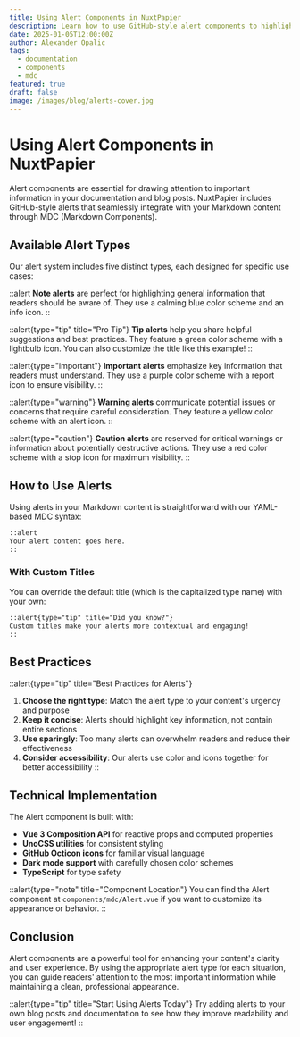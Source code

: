 ```yaml
---
title: Using Alert Components in NuxtPapier
description: Learn how to use GitHub-style alert components to highlight important information in your content
date: 2025-01-05T12:00:00Z
author: Alexander Opalic
tags:
  - documentation
  - components
  - mdc
featured: true
draft: false
image: /images/blog/alerts-cover.jpg
---
```


# Using Alert Components in NuxtPapier

Alert components are essential for drawing attention to important information in your documentation and blog posts. NuxtPapier includes GitHub-style alerts that seamlessly integrate with your Markdown content through MDC (Markdown Components).

## Available Alert Types

Our alert system includes five distinct types, each designed for specific use cases:

::alert
**Note alerts** are perfect for highlighting general information that readers should be aware of. They use a calming blue color scheme and an info icon.
::

::alert{type="tip" title="Pro Tip"}
**Tip alerts** help you share helpful suggestions and best practices. They feature a green color scheme with a lightbulb icon. You can also customize the title like this example!
::

::alert{type="important"}
**Important alerts** emphasize key information that readers must understand. They use a purple color scheme with a report icon to ensure visibility.
::

::alert{type="warning"}
**Warning alerts** communicate potential issues or concerns that require careful consideration. They feature a yellow color scheme with an alert icon.
::

::alert{type="caution"}
**Caution alerts** are reserved for critical warnings or information about potentially destructive actions. They use a red color scheme with a stop icon for maximum visibility.
::

## How to Use Alerts

Using alerts in your Markdown content is straightforward with our YAML-based MDC syntax:

```markdown
::alert
Your alert content goes here.
::
```

### With Custom Titles

You can override the default title (which is the capitalized type name) with your own:

```markdown
::alert{type="tip" title="Did you know?"}
Custom titles make your alerts more contextual and engaging!
::
```

## Best Practices

::alert{type="tip" title="Best Practices for Alerts"}
1. **Choose the right type**: Match the alert type to your content's urgency and purpose
2. **Keep it concise**: Alerts should highlight key information, not contain entire sections
3. **Use sparingly**: Too many alerts can overwhelm readers and reduce their effectiveness
4. **Consider accessibility**: Our alerts use color and icons together for better accessibility
::

## Technical Implementation

The Alert component is built with:

- **Vue 3 Composition API** for reactive props and computed properties
- **UnoCSS utilities** for consistent styling
- **GitHub Octicon icons** for familiar visual language
- **Dark mode support** with carefully chosen color schemes
- **TypeScript** for type safety

::alert{type="note" title="Component Location"}
You can find the Alert component at `components/mdc/Alert.vue` if you want to customize its appearance or behavior.
::

## Conclusion

Alert components are a powerful tool for enhancing your content's clarity and user experience. By using the appropriate alert type for each situation, you can guide readers' attention to the most important information while maintaining a clean, professional appearance.

::alert{type="tip" title="Start Using Alerts Today"}
Try adding alerts to your own blog posts and documentation to see how they improve readability and user engagement!
::
